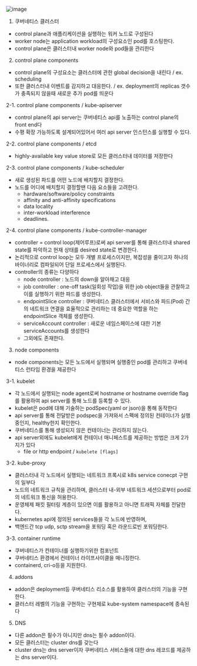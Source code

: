 ![image](https://github.com/user-attachments/assets/260f6ba0-b37b-414f-91bc-3f75eb9f8c61)

1. 쿠버네티스 클러스터
- control plane과 애플리케이션을 실행하는 워커 노드로 구성된다
- worker node는 application workload의 구성요소인 pod를 호스팅한다.
- control plane은 클러스터내 worker node와 pod들을 관리한다

2. control plane components
- control plane의 구성요소는 클러스터에 관한 global decision을 내린다 / ex. scheduling
- 또한 클러스터내 이벤트를 감지하고 대응한다. / ex. deployment의 replicas 갯수가 충족되지 않을때 새로운 추가 pod를 띄운다

2-1. control plane components / kube-apiserver
- control plane의 api server는 쿠버네티스 api를 노출하는 control plane의 front end다
- 수평 확장 가능하도록 설계되어있어서 여러 api server 인스턴스를 실행할 수 있다.

2-2. control plane components / etcd
- highly-available key value store로 모든 클러스터내 데이터를 저장한다

2-3. control plane components / kube-scheduler
- 새로 생성된 파드를 어떤 노드에 배치할지 결정한다.
- 노드를 어디에 배치할지 결정할땐 다음 요소들을 고려한다.
  - hardware/software/policy constraints
  - affinity and anti-affinity specifications
  - data locality
  - inter-workload interference
  - deadlines.

2-4. control plane components / kube-controller-manager
- controller = control loop(제어루프)로써 api server를 통해 클러스터내 shared state를 파악하고 현재 상태를 desired state로 변경한다.
- 논리적으로 control loop는 모두 개별 프로세스이지만, 복잡성을 줄이고자 하나의 바이너리로 컴파일되어 단일 프로세스에서 실행된다.
- controller의 종류는 다양하다
  - node controller : 노드의 down을 알아채고 대응
  - job controller : one-off task(일회성 작업)을 위한 job object들을 관찰하고 이를 실행하기 위한 파드를 생성한다.
  - endpointSlice controller : 쿠버네티스 클러스터에서 서비스와 파드(Pod) 간의 네트워크 연결을 효율적으로 관리하는 데 중요한 역할을 하는 endpointSlice 객체를 생성한다.
  - serviceAccount controller : 새로운 네임스페이스에 대한 기본 serviceAccounts를 생성한다
  - 그외에도 존재한다.

3. node components
- node components는 모든 노드에서 실행되며 실행중인 pod를 관리하고 쿠버네티스 런타임 환경을 제공한다

3-1. kubelet
- 각 노드에서 실행되는 node agent로써 hostname or hostname override flag를 활용하여 api server를 통해 노드를 등록할 수 있다.
- kubelet은 pod에 대해 기술하는 podSpec(yaml or json)을 통해 동작한다
- api server를 통해 전달받은 podspec을 가져와서 스펙에 정의된 컨테이너가 실행중인지, healthy한지 확인한다.
- 쿠버네티스를 통해 생성되지 않은 컨테이너는 관리하지 않는다.
- api server외에도 kubelet에게 컨테이너 매니페스트를 제공하는 방법은 크게 2가지가 있다
  - file or http endpoint / `kubelete [flags]`
 
3-2. kube-proxy
- 클러스터내 각 노드에서 실행되는 네트워크 프록시로 k8s service conecpt 구현의 일부다
- 노드의 네트워크 규칙을 관리하며, 클러스터 내-외부 네트워크 세션으로부터 pod로의 네트워크 통신을 허용한다.
- 운영체제 패킷 필터링 계층이 있으면 이를 활용하고 아니면 트래픽 자체를 전달한다.
- kubernetes api에 정의된 services들을 각 노드에 반영하며,
- 백엔드간 tcp udp, sctp stream을 포워딩 혹은 라운드로빈 포워딩한다.

3-3. container runtime
- 쿠버네티스가 컨테이너를 실행하기위한 컴포넌트
- 쿠버네티스 환경에서 컨테이너 라이프사이클을 매니징한다.
- containerd, cri-o등을 지원한다.

4. addons
- addon은 deployment등 쿠버네티스 리소스를 활용하여 클러스터의 기능을 구현한다.
- 클러스터 레벨의 기능을 구현하는 구현체로 kube-system namespace에 종속된다

5. DNS
- 다른 addon은 필수가 아니지만 dns는 필수 addon이다.
- 모든 클러스터는 cluster dns를 갖는다
- cluster dns는 dns server이자 쿠버네티스 서비스들에 대한 dns 레코드를 제공하는 dns server이다.

